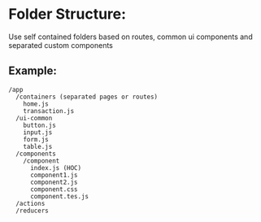 # Folder Structure:

Use self contained folders based on routes, common ui components and separated custom components

## Example:
```
/app
  /containers (separated pages or routes)
    home.js
    transaction.js
  /ui-common
    button.js
    input.js
    form.js
    table.js
  /components
    /component
      index.js (HOC)
      component1.js
      component2.js
      component.css
      component.tes.js
  /actions
  /reducers
```
